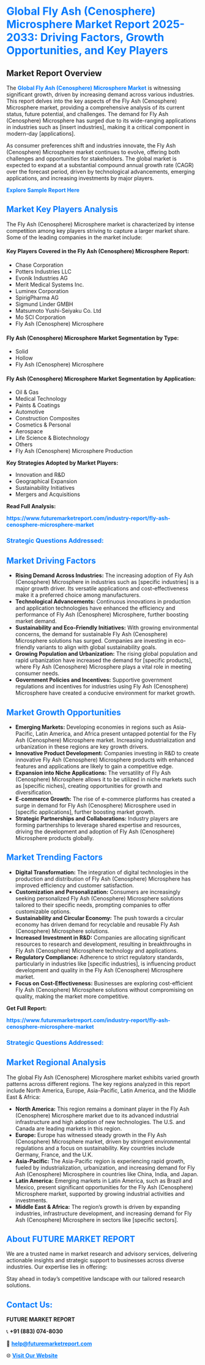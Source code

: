 <h1 style="color: #007BFF;">Global Fly Ash (Cenosphere) Microsphere Market Report 2025-2033: Driving Factors, Growth Opportunities, and Key Players</h1>

<section id="overview">
<h2>Market Report Overview</h2>
<p>The <a href="https://www.futuremarketreport.com/industry-report/fly-ash-cenosphere-microsphere-market" style="color: #007BFF; text-decoration: none;"><strong>Global Fly Ash (Cenosphere) Microsphere Market</strong></a> is witnessing significant growth, driven by increasing demand across various industries. This report delves into the key aspects of the Fly Ash (Cenosphere) Microsphere market, providing a comprehensive analysis of its current status, future potential, and challenges. The demand for Fly Ash (Cenosphere) Microsphere has surged due to its wide-ranging applications in industries such as [insert industries], making it a critical component in modern-day [applications].</p>
<p>As consumer preferences shift and industries innovate, the Fly Ash (Cenosphere) Microsphere market continues to evolve, offering both challenges and opportunities for stakeholders. The global market is expected to expand at a substantial compound annual growth rate (CAGR) over the forecast period, driven by technological advancements, emerging applications, and increasing investments by major players.</p>
</section>

<section id="overview">
<p><a href="https://www.futuremarketreport.com/request-sample/reportId=108507" style="color: #007BFF; text-decoration: none;"><strong>Explore Sample Report Here</strong></a></p>
</section>

<section id="key-players">
<h2 style="color: #007BFF;">Market Key Players Analysis</h2>
<p>The Fly Ash (Cenosphere) Microsphere market is characterized by intense competition among key players striving to capture a larger market share. Some of the leading companies in the market include:</p>
<h4>Key Players Covered in the Fly Ash (Cenosphere) Microsphere Report:</h4>
<ul><li>Chase Corporation</li><li>Potters Industries LLC</li><li>Evonik Industries AG</li><li>Merit Medical Systems Inc.</li><li>Luminex Corporation</li><li>SpirigPharma AG</li><li>Sigmund Linder GMBH</li><li>Matsumoto Yushi-Seiyaku Co. Ltd</li><li>Mo SCI Corporation</li><li>Fly Ash (Cenosphere) Microsphere</li></ul>
<h4>Fly Ash (Cenosphere) Microsphere Market Segmentation by Type:</h4>
<ul><li>Solid</li><li>Hollow</li><li>Fly Ash (Cenosphere) Microsphere</li></ul>

<h4>Fly Ash (Cenosphere) Microsphere Market Segmentation by Application:</h4>
<ul><li>Oil &amp; Gas</li><li>Medical Technology</li><li>Paints &amp; Coatings</li><li>Automotive</li><li>Construction Composites</li><li>Cosmetics &amp; Personal</li><li>Aerospace</li><li>Life Science &amp; Biotechnology</li><li>Others</li><li>Fly Ash (Cenosphere) Microsphere Production</li></ul>
<p><strong>Key Strategies Adopted by Market Players:</strong></p>
<ul>
<li>Innovation and R&D</li>
<li>Geographical Expansion</li>
<li>Sustainability Initiatives</li>
<li>Mergers and Acquisitions</li>
</ul>
</section>

<section>
<p><strong>Read Full Analysis: </strong></p><a href="https://www.futuremarketreport.com/industry-report/fly-ash-cenosphere-microsphere-market" style="color: #007BFF; text-decoration: none;"><strong>https://www.futuremarketreport.com/industry-report/fly-ash-cenosphere-microsphere-market</strong></a>
<h3 style="color: #007BFF;">Strategic Questions Addressed:</h3>
</section>

<section id="driving-factors">
<h2 style="color: #007BFF;">Market Driving Factors</h2>
<ul>
<li><strong>Rising Demand Across Industries:</strong> The increasing adoption of Fly Ash (Cenosphere) Microsphere in industries such as [specific industries] is a major growth driver. Its versatile applications and cost-effectiveness make it a preferred choice among manufacturers.</li>
<li><strong>Technological Advancements:</strong> Continuous innovations in production and application technologies have enhanced the efficiency and performance of Fly Ash (Cenosphere) Microsphere, further boosting market demand.</li>
<li><strong>Sustainability and Eco-Friendly Initiatives:</strong> With growing environmental concerns, the demand for sustainable Fly Ash (Cenosphere) Microsphere solutions has surged. Companies are investing in eco-friendly variants to align with global sustainability goals.</li>
<li><strong>Growing Population and Urbanization:</strong> The rising global population and rapid urbanization have increased the demand for [specific products], where Fly Ash (Cenosphere) Microsphere plays a vital role in meeting consumer needs.</li>
<li><strong>Government Policies and Incentives:</strong> Supportive government regulations and incentives for industries using Fly Ash (Cenosphere) Microsphere have created a conducive environment for market growth.</li>
</ul>
</section>

<section id="growth-opportunities">
<h2 style="color: #007BFF;">Market Growth Opportunities</h2>
<ul>
<li><strong>Emerging Markets:</strong> Developing economies in regions such as Asia-Pacific, Latin America, and Africa present untapped potential for the Fly Ash (Cenosphere) Microsphere market. Increasing industrialization and urbanization in these regions are key growth drivers.</li>
<li><strong>Innovative Product Development:</strong> Companies investing in R&D to create innovative Fly Ash (Cenosphere) Microsphere products with enhanced features and applications are likely to gain a competitive edge.</li>
<li><strong>Expansion into Niche Applications:</strong> The versatility of Fly Ash (Cenosphere) Microsphere allows it to be utilized in niche markets such as [specific niches], creating opportunities for growth and diversification.</li>
<li><strong>E-commerce Growth:</strong> The rise of e-commerce platforms has created a surge in demand for Fly Ash (Cenosphere) Microsphere used in [specific applications], further boosting market growth.</li>
<li><strong>Strategic Partnerships and Collaborations:</strong> Industry players are forming partnerships to leverage shared expertise and resources, driving the development and adoption of Fly Ash (Cenosphere) Microsphere products globally.</li>
</ul>
</section>

<section id="trending-factors">
<h2 style="color: #007BFF;">Market Trending Factors</h2>
<ul>
<li><strong>Digital Transformation:</strong> The integration of digital technologies in the production and distribution of Fly Ash (Cenosphere) Microsphere has improved efficiency and customer satisfaction.</li>
<li><strong>Customization and Personalization:</strong> Consumers are increasingly seeking personalized Fly Ash (Cenosphere) Microsphere solutions tailored to their specific needs, prompting companies to offer customizable options.</li>
<li><strong>Sustainability and Circular Economy:</strong> The push towards a circular economy has driven demand for recyclable and reusable Fly Ash (Cenosphere) Microsphere solutions.</li>
<li><strong>Increased Investment in R&D:</strong> Companies are allocating significant resources to research and development, resulting in breakthroughs in Fly Ash (Cenosphere) Microsphere technology and applications.</li>
<li><strong>Regulatory Compliance:</strong> Adherence to strict regulatory standards, particularly in industries like [specific industries], is influencing product development and quality in the Fly Ash (Cenosphere) Microsphere market.</li>
<li><strong>Focus on Cost-Effectiveness:</strong> Businesses are exploring cost-efficient Fly Ash (Cenosphere) Microsphere solutions without compromising on quality, making the market more competitive.</li>
</ul>
</section>

<section>
<p><strong>Get Full Report: </strong></p><a href="https://www.futuremarketreport.com/industry-report/fly-ash-cenosphere-microsphere-market" style="color: #007BFF; text-decoration: none;"><strong>https://www.futuremarketreport.com/industry-report/fly-ash-cenosphere-microsphere-market</strong></a>
<h3 style="color: #007BFF;">Strategic Questions Addressed:</h3>
</section>


<section id="regional-analysis">
<h2 style="color: #007BFF;">Market Regional Analysis</h2>
<p>The global Fly Ash (Cenosphere) Microsphere market exhibits varied growth patterns across different regions. The key regions analyzed in this report include North America, Europe, Asia-Pacific, Latin America, and the Middle East & Africa:</p>
<ul>
<li><strong>North America:</strong> This region remains a dominant player in the Fly Ash (Cenosphere) Microsphere market due to its advanced industrial infrastructure and high adoption of new technologies. The U.S. and Canada are leading markets in this region.</li>
<li><strong>Europe:</strong> Europe has witnessed steady growth in the Fly Ash (Cenosphere) Microsphere market, driven by stringent environmental regulations and a focus on sustainability. Key countries include Germany, France, and the U.K.</li>
<li><strong>Asia-Pacific:</strong> The Asia-Pacific region is experiencing rapid growth, fueled by industrialization, urbanization, and increasing demand for Fly Ash (Cenosphere) Microsphere in countries like China, India, and Japan.</li>
<li><strong>Latin America:</strong> Emerging markets in Latin America, such as Brazil and Mexico, present significant opportunities for the Fly Ash (Cenosphere) Microsphere market, supported by growing industrial activities and investments.</li>
<li><strong>Middle East & Africa:</strong> The region’s growth is driven by expanding industries, infrastructure development, and increasing demand for Fly Ash (Cenosphere) Microsphere in sectors like [specific sectors].</li>
</ul>
</section>

<footer>
<h2 style="color: #007BFF;">About FUTURE MARKET REPORT</h2>
<p>We are a trusted name in market research and advisory services, delivering actionable insights and strategic support to businesses across diverse industries. Our expertise lies in offering:</p>

<p>Stay ahead in today’s competitive landscape with our tailored research solutions.</p>

<h2 style="color: #007BFF;">Contact Us:</h2>
<p><strong>FUTURE MARKET REPORT</strong></p>
<p>📞 <strong>+91 (883) 074-8030</strong></p>
<p>📧 <strong><a href="mailto:help@futuremarketreport.com" style="color: #007BFF;">help@futuremarketreport.com</a></strong></p>
<p>🌐 <strong><a href="https://www.futuremarketreport.com/" style="color: #007BFF;">Visit Our Website</a></strong></p>
</footer>